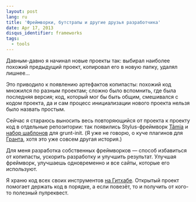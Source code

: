 ```yaml
---
layout: post
lang: ru
title: 'Фреймворки, бутстрапы и другие друзья разработчика'
date: Apr 17, 2013
disqus_identifier: frameworks
tags:
  - tools
---
```


Давным-давно я начинал новые проекты так: выбирал наиболее похожий предыдущий проект, копировал его в новую папку, удалял лишнее…

Это приводило к появлению артефактов копипасты: похожий код множился по разным проектам; сложно было вспомнить, где была последняя версия; код, который мог бы быть общим, смешивался с кодом проекта, да и сам процесс инициализации нового проекта нельзя было назвать простым.

Сейчас я стараюсь выносить весь повторяющийся от проекта к проекту код в отдельные репозитории: так появились Stylus-фреймворк [T&acirc;mia](https://github.com/sapegin/tamia) и [набор шаблонов](https://github.com/sapegin/squirrelstrap) для grunt-init. (Я уже не говорю, о куче плагинов для [Гранта](http://nano.sapegin.ru/all/grunt-0-4), хотя это уже совсем другая история.)

Для меня разработка собственных фреймворков — способ избавиться от копипасты, ускорить разработку и улучшить результат. Улучшая фреймворк, улучшаешь одновременно и все сайты, которые его используют.

Я храню код всех своих инструментов [на Гитхабе](https://github.com/sapegin). Открытый проект помогает держать код в порядке, а если повезёт, то и получить от кого-то полезный пулреквест.
